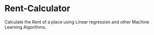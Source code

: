 # Rent-Calculator
Calculate the Rent of a place using Linear regression and other Machine Learning Algorithms.
